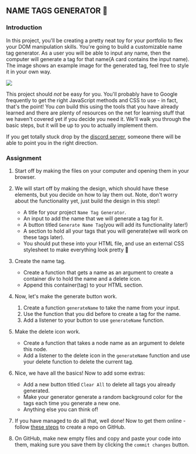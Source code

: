 ## NAME TAGS GENERATOR 📛

### Introduction

In this project, you'll be creating a pretty neat toy for your portfolio to flex your DOM manipulation skills. You're going to build a customizable name tag generator. As a user you will be able to input any name, then the computer will generate a tag for that name(A card contains the input name).
The image shows an example image for the generated tag, feel free to style it in your own way.
 
![](https://i.imgur.com/6arVye4.png)

This project should _not_ be easy for you. You'll probably have to Google frequently to get the right JavaScript methods and CSS to use - in fact, that's the point! You _can_ build this using the tools that you have already learned and there are plenty of resources on the net for learning stuff that we haven't covered yet if you decide you need it. We'll walk you through the basic steps, but it will be up to you to actually implement them.

If you get totally stuck drop by the [discord server](https://discord.gg/R6ypSzq/XBgJHZDJP8), someone there will be able to point you in the right direction.

### Assignment

<div class="lesson-content__panel" markdown="1">

1. Start off by making the files on your computer and opening them in your browser.

2. We will start off by making the design, which should have these elements, but you decide on how to lay them out. Note, don't worry about the functionality yet, just build the design in this step!:
   - A title for your project `Name Tag Generator`.
   - An input to add the name that we will generate a tag for it.
   - A button titled `Generate Name Tag`(you will add its functionality later!)
   - A section to hold all your tags that you will generate(we will work on these tags later). 
   - You should put these into your HTML file, and use an external CSS stylesheet to make everything look pretty :dancer:
  
3. Create the name tag.
   - Create a function that gets a name as an argument to create a container div to hold the name and a delete icon.
   - Append this container(tag) to your HTML section.

4. Now, let's make the generate button work.
     1. Create a function `generateName` to take the name from your input.
     3. Use the function that you did before to create a tag for the name.
     4. Add a listener to your button to use `generateName` function.

5. Make the delete icon work.
    - Create a function that takes a node name as an argument to delete this node. 
    - Add a listener to the delete icon in the `generateName` function and use your delete function to delete the current tag.

7. Nice, we have all the basics! Now to add some extras:
   - Add a new button titled `Clear All` to delete all tags you already generated.
   - Make your generator generate a random background color for the tags each time you generate a new one.
    - Anything else you can think of!

8. If you have managed to do all that, well done! Now to get them online - follow [these steps](https://help.github.com/en/articles/create-a-repo) to create a repo on GitHub.
9. On GitHub, make new empty files and copy and paste your code into them, making sure you save them by clicking the `commit changes` button.

</div>
